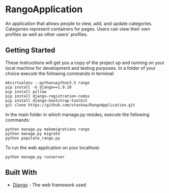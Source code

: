 # RangoApplication
An application that allows people to view, add, and update categories. Categories represent containers for pages. Users can view their own profiles as well as other users' profiles.

## Getting Started
These instructions will get you a copy of the project up and running on your local machine for development and testing purposes.
In a folder of your choice execute the following commands in terminal:

```
mkvirtualenv --python=python3.5 rango
pip install -U django==1.9.10
pip install pillow
pip install django-registration-redux
pip install django-bootstrap-toolkit
git clone https://github.com/vtaskow/RangoApplication.git
```

In the main folder in which manage.py resides, execute the following commands:

```
python manage.py makemigrations rango
python manage.py migrate
python populate_rango.py
```

To run the web application on your localhost:

```
python manage.py runserver
```
## Built With
* [Django](https://www.djangoproject.com/) - The web framework used
